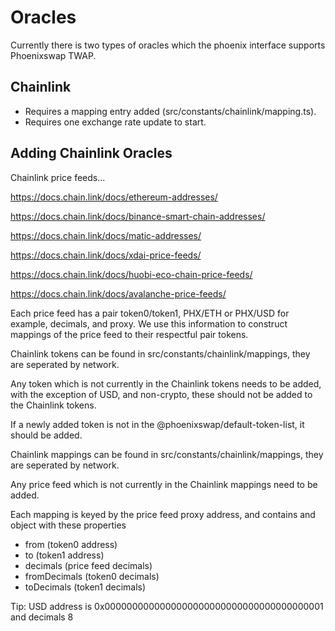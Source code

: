 # Oracles

Currently there is two types of oracles which the phoenix interface supports Phoenixswap TWAP.

## Chainlink

- Requires a mapping entry added (src/constants/chainlink/mapping.ts).
- Requires one exchange rate update to start.

## Adding Chainlink Oracles

Chainlink price feeds...

https://docs.chain.link/docs/ethereum-addresses/

https://docs.chain.link/docs/binance-smart-chain-addresses/

https://docs.chain.link/docs/matic-addresses/

https://docs.chain.link/docs/xdai-price-feeds/

https://docs.chain.link/docs/huobi-eco-chain-price-feeds/

https://docs.chain.link/docs/avalanche-price-feeds/

Each price feed has a pair token0/token1, PHX/ETH or PHX/USD for example, decimals, and proxy. We use this information to construct mappings of the price feed to their respectful pair tokens.

Chainlink tokens can be found in src/constants/chainlink/mappings, they are seperated by network.

Any token which is not currently in the Chainlink tokens needs to be added, with the exception of USD, and non-crypto, these should not be added to the Chainlink tokens.

If a newly added token is not in the @phoenixswap/default-token-list, it should be added.

Chainlink mappings can be found in src/constants/chainlink/mappings, they are seperated by network.

Any price feed which is not currently in the Chainlink mappings need to be added.

Each mapping is keyed by the price feed proxy address, and contains and object with these properties

- from (token0 address)
- to (token1 address)
- decimals (price feed decimals)
- fromDecimals (token0 decimals)
- toDecimals (token1 decimals)

Tip: USD address is 0x0000000000000000000000000000000000000001 and decimals 8

<!-- ## Phoenixswap TWAP

- Requires two exchange rate updates to start.
- On creation both current & oracle exchange rate will be set to zero.
- After first update both will still be zero, after the second both would be non-zero if a liquid pool is backing the oracle. -->
